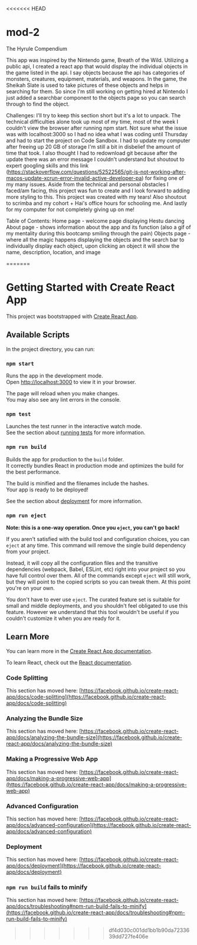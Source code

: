 <<<<<<< HEAD
# mod-2

The Hyrule Compendium 

This app was inspired by the Nintendo game, Breath of the Wild. Utilizing a public api, I created a react app that would display the individual objects in the game listed in the api. I say objects because the api has categories of monsters, creatures, equipment, materials, and weapons. In the game, the Sheikah Slate is used to take pictures of these objects and helps in searching for them. So since I'm still working on getting hired at Nintendo I just added a searchbar component to the objects page so you can search through to find the object. 

Challenges: 
I'll try to keep this section short but it's a lot to unpack. The technical difficulties alone took up most of my time, most of the week I couldn't view the browser after running npm start. Not sure what the issue was with localhost:3000 so I had no idea what I was coding until Thursday and had to start the project on Code Sandbox. I had to update my computer after freeing up 20 GB of storage I'm still a bit in disbelief the amount of time that took. I also thought I had to redownload git because after the update there was an error message I couldn't understand but shoutout to expert googling skills and this link (https://stackoverflow.com/questions/52522565/git-is-not-working-after-macos-update-xcrun-error-invalid-active-developer-pa) for fixing one of my many issues. Aside from the technical and personal obstacles I faced/am facing, this project was fun to create and I look forward to adding more styling to this. This project was created with my tears! Also shoutout to scrimba and my cohort + Hai's office hours for schooling me. And lastly for my computer for not completely giving up on me!

Table of Contents: 
Home page - welcome page displaying Hestu dancing 
About page - shows information about the app and its function (also a gif of my mentality during this bootcamp smiling through the pain) 
Objects page - where all the magic happens displaying the objects and the search bar to individually display each object, upon clicking an object it will show the name, description, location, and image 

=======
# Getting Started with Create React App

This project was bootstrapped with [Create React App](https://github.com/facebook/create-react-app).

## Available Scripts

In the project directory, you can run:

### `npm start`

Runs the app in the development mode.\
Open [http://localhost:3000](http://localhost:3000) to view it in your browser.

The page will reload when you make changes.\
You may also see any lint errors in the console.

### `npm test`

Launches the test runner in the interactive watch mode.\
See the section about [running tests](https://facebook.github.io/create-react-app/docs/running-tests) for more information.

### `npm run build`

Builds the app for production to the `build` folder.\
It correctly bundles React in production mode and optimizes the build for the best performance.

The build is minified and the filenames include the hashes.\
Your app is ready to be deployed!

See the section about [deployment](https://facebook.github.io/create-react-app/docs/deployment) for more information.

### `npm run eject`

**Note: this is a one-way operation. Once you `eject`, you can't go back!**

If you aren't satisfied with the build tool and configuration choices, you can `eject` at any time. This command will remove the single build dependency from your project.

Instead, it will copy all the configuration files and the transitive dependencies (webpack, Babel, ESLint, etc) right into your project so you have full control over them. All of the commands except `eject` will still work, but they will point to the copied scripts so you can tweak them. At this point you're on your own.

You don't have to ever use `eject`. The curated feature set is suitable for small and middle deployments, and you shouldn't feel obligated to use this feature. However we understand that this tool wouldn't be useful if you couldn't customize it when you are ready for it.

## Learn More

You can learn more in the [Create React App documentation](https://facebook.github.io/create-react-app/docs/getting-started).

To learn React, check out the [React documentation](https://reactjs.org/).

### Code Splitting

This section has moved here: [https://facebook.github.io/create-react-app/docs/code-splitting](https://facebook.github.io/create-react-app/docs/code-splitting)

### Analyzing the Bundle Size

This section has moved here: [https://facebook.github.io/create-react-app/docs/analyzing-the-bundle-size](https://facebook.github.io/create-react-app/docs/analyzing-the-bundle-size)

### Making a Progressive Web App

This section has moved here: [https://facebook.github.io/create-react-app/docs/making-a-progressive-web-app](https://facebook.github.io/create-react-app/docs/making-a-progressive-web-app)

### Advanced Configuration

This section has moved here: [https://facebook.github.io/create-react-app/docs/advanced-configuration](https://facebook.github.io/create-react-app/docs/advanced-configuration)

### Deployment

This section has moved here: [https://facebook.github.io/create-react-app/docs/deployment](https://facebook.github.io/create-react-app/docs/deployment)

### `npm run build` fails to minify

This section has moved here: [https://facebook.github.io/create-react-app/docs/troubleshooting#npm-run-build-fails-to-minify](https://facebook.github.io/create-react-app/docs/troubleshooting#npm-run-build-fails-to-minify)
>>>>>>> df4d030c001dd1bb1b90da7233639dd727fe406e
